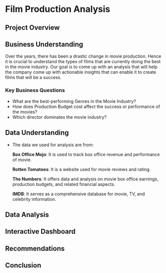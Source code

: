 # Film Production Analysis


## Project Overview




## Business Understanding

Over the years, there has been a drastic change in movie production. Hence it is crucial to understand the types of films that are currently doing the best in the movie industry. Our goal is to come up with an analysis that will help the company come up with actionable insights that can enable it to create films that will be a success.

### Key Business Questions
- What are the best-performing Genres in the Movie Industry?
- How does Production Budget cost affect the success or performance of the movies?
- Which director dominates the movie industry?
  
## Data Understanding
- The data we used for analysis are from:
    
    **Box Office Mojo**: It is used to track box office revenue and performance of movie.
    
    **Rotten Tomatoes**: It is a website used for movie reviews and rating.
    
    **The Numbers**: It offers data and analysis on movie box office earnings, production budgets, and related financial aspects.
    
    **IMDB**: It serves as a comprehensive database for movie, TV, and celebrity information.


## Data Analysis




## Interactive Dashboard


## Recommendations



## Conclusion
